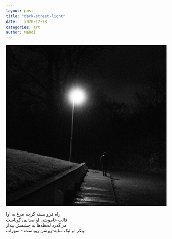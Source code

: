 ```yaml
---
layout: post
title: "dark-street-light"
date:   2020-12-28
categories: art
author: Mahdi
---
```


![dark-street-light](/img/arts/dark-street-light.jpg)

<span class='image-details lang-fa'>
راه فرو بسته گرچه مرغ به آوا<br/>
قالب خاموشی او صدایی گویاست<br/>
می‌گذرد لحظه‌ها به چشمش بیدار<br/>
پیکر او لیک سایه-روشن رویاست - سهراب 
</span>

